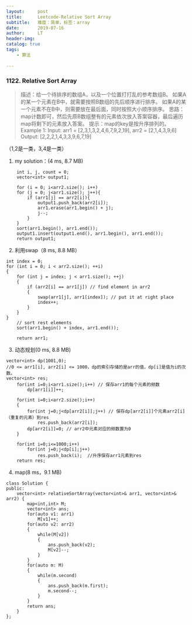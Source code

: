 ```yaml
---
layout:     post
title:      Leetcode-Relative Sort Array
subtitle:   难度：简单，标签：array
date:       2019-07-16
author:     LT
header-img: 
catalog: true
tags:
    - 算法 
    
---
```


### 1122. Relative Sort Array
>描述：给一个待排序的数组A，以及一个位置打打乱的参考数组B。
如果A的某一个元素在B中，就需要按照B数组的先后顺序进行排序。
如果A的某一个元素不在B中，则需要放在最后面，同时按照大小顺序排序。
思路：map计数即可，然后先原B数组整有的元素依次放入答案容器，最后遍历map将剩下的元素放入答案。
提示：map的key是按升序排列的。
Example 1:
Input: arr1 = [2,3,1,3,2,4,6,7,9,2,19], arr2 = [2,1,4,3,9,6]
Output: [2,2,2,1,4,3,3,9,6,7,19]

（1,2是一类，3,4是一类）
1. my solution：(4 ms, 8.7 MB)
```
	int i, j, count = 0;
	vector<int> output1;

	for (i = 0; i<arr2.size(); i++)
	for (j = 0; j<arr1.size(); j++){
		if (arr1[j] == arr2[i]){
			output1.push_back(arr2[i]);
			arr1.erase(arr1.begin() + j);
			j--;
		}
	}
	sort(arr1.begin(), arr1.end());
	output1.insert(output1.end(), arr1.begin(), arr1.end());
	return output1;
```

2. 利用swap（8 ms, 8.8 MB）
```
int index = 0;
for (int i = 0; i < arr2.size(); ++i)
{
    for (int j = index; j < arr1.size(); ++j)
    {
        if (arr2[i] == arr1[j]) // find element in arr2
        {
            swap(arr1[j], arr1[index]); // put it at right place
            index++;
		}
	}
}		
	// sort rest elements
	sort(arr1.begin() + index, arr1.end());

	return arr1;
```

3. 动态规划(0 ms, 8.8 MB)
```
vector<int> dp(1001,0);
//0 <= arr1[i], arr2[i] <= 1000，dp的索引存储的是arr的值，dp[i]是值为i的次数。
vector<int> res;
    for(int i=0;i<arr1.size();i++) // 保存arr1的每个元素的频数
        dp[arr1[i]]++;
        
    for(int i=0;i<arr2.size();i++)
    {
        for(int j=0;j<dp[arr2[i]];j++) // 保存dp[arr2[i]]个元素arr2[i]（重复的元素）到res
            res.push_back(arr2[i]);			
        dp[arr2[i]]=0; // arr2中元素对应的频数置为0
    }
        
    for(int i=0;i<=1000;i++)
        for(int j=0;j<dp[i];j++)
            res.push_back(i);  //升序保存arr1元素到res
    return res;
```

4. map(8 ms，9.1 MB)
```
class Solution {
public:
    vector<int> relativeSortArray(vector<int>& arr1, vector<int>& arr2) {
        map<int,int> M;
        vector<int> ans;
        for(auto v1: arr1)
            M[v1]++;
        for(auto v2: arr2)
        {
            while(M[v2])
            {
                ans.push_back(v2);
                M[v2]--;
            }
        }
        for(auto m: M)
        {
            while(m.second)
            {
                ans.push_back(m.first);
                m.second--;
            }
        }
        return ans;
    }
};
```
